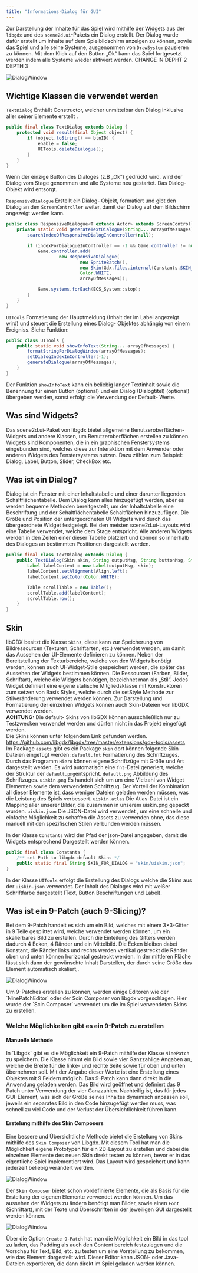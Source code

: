 ```yaml
---
title: "Informations-Dialog für GUI"
---
```


Zur Darstellung der Inhalte für das Spiel wird mithilfe der Widgets aus der `libgdx` und des `scene2d.ui`-Pakets ein Dialog erstellt. Der Dialog wurde dafür erstellt um Inhalte auf dem Spielbildschirm anzeigen zu können, sowie das Spiel und alle seine Systeme, ausgenommen von `DrawSystem` pausieren zu können. Mit dem Klick auf den Button „Ok“ kann das Spiel fortgesetzt werden indem alle Systeme wieder aktiviert werden. CHANGE IN DEPHT 2 DEPTH 3

![DialogWindow](img/text_dialog.png)

## Wichtige Klassen die verwendet werden

`TextDialog`
Enthällt Constructor, welcher unmittelbar den Dialog inklusive aller seiner Elemente erstellt .

```java
public final class TextDialog extends Dialog {
    protected void result(final Object object) {
        if (object.toString() == btnID) {
            enable = false;
            UITools.deleteDialogue();
        }
    }
}
```

Wenn der einzige Button des Dialoges (z.B „Ok“) gedrückt wird, wird der Dialog vom Stage genommen und alle Systeme neu gestartet. Das Dialog- Objekt wird entsorgt.

`ResponsiveDialogue`
Erstellt ein Dialog- Objekt, formatiert und gibt den Dialog an den `ScreenController` weiter, damit der Dialog auf dem Bildschirm angezeigt werden kann.

```java
public class ResponsiveDialogue<T extends Actor> extends ScreenController<T> {
    private static void generateTextDialogue(String... arrayOfMessages) {
        searchIndexOfResponsiveDialogInController(null);

        if (indexForDialogueInController == -1 && Game.controller != null && Game.systems != null) {
            Game.controller.add(
                    new ResponsiveDialogue(
                            new SpriteBatch(),
                            new Skin(Gdx.files.internal(Constants.SKIN_FOR_DIALOG)),
                            Color.WHITE,
                            arrayOfMessages));

            Game.systems.forEach(ECS_System::stop);
        }
    }
}
```
`UITools`
Formatierung der Hauptmeldung (Inhalt der im Label angezeigt wird) und steuert die Erstellung eines Dialog- Objektes abhängig von einem Ereigniss.
Siehe Funktion:

```java
public class UITools {
    public static void showInfoText(String... arrayOfMessages) {
        formatStringForDialogWindow(arrayOfMessages);
        setDialogIndexInController(-1);
        generateDialogue(arrayOfMessages);
    }
}
```

Der Funktion `showInfoText` kann ein beliebig langer Textinhalt sowie die Benennung für einen Button (optional) und ein Dialog (Dialogtitel) (optional) übergeben werden, sonst erfolgt die Verwendung der Default- Werte.

## Was sind Widgets?

Das scene2d.ui-Paket von libgdx bietet allgemeine Benutzeroberflächen-Widgets und andere Klassen, um Benutzeroberflächen erstellen zu können.
Widgets sind Komponenten, die in ein graphischen Fenstersystems eingebunden sind, welches diese zur Interaktion mit dem Anwender oder anderen Widgets des Fenstersystems nutzen. Dazu zählen zum Beispiel: Dialog, Label, Button, Slider, CheckBox etc.

## Was ist ein Dialog?

Dialog ist ein Fenster mit einer Inhaltstabelle und einer darunter liegenden Schaltflächentabelle. Dem Dialog kann alles hinzugefügt werden, aber es werden bequeme Methoden bereitgestellt, um der Inhaltstabelle eine Beschriftung und der Schaltflächentabelle Schaltflächen hinzuzufügen.
Die Größe und Position der untergeordneten UI-Widgets wird durch das übergeordnete Widget festgelegt.
Bei den meisten scene2d.ui-Layouts wird eine Tabelle verwendet, welche dem Stage entspricht. Alle anderen Widgets werden in den Zeilen einer dieser Tabelle platziert und können so innerhalb des Dialoges an bestimmten Positionen dargestellt werden.

```java
public final class TextDialog extends Dialog {
    public TextDialog(Skin skin, String outputMsg, String buttonMsg, String title) {
        Label labelContent = new Label(outputMsg, skin);
        labelContent.setAlignment(Align.left);
        labelContent.setColor(Color.WHITE);

        Table scrollTable = new Table();
        scrollTable.add(labelContent);
        scrollTable.row();
    }
}
```

## Skin

libGDX besitzt die Klasse `Skins`, diese kann zur Speicherung von Bildressourcen (Texturen, Schriftarten, etc.) verwendet werden, um damit das Aussehen der UI-Elemente definieren zu können. Neben der Bereitstellung der Texturbereiche, welche von den Widgets benötigt werden, können auch UI-Widget-Stile gespeichert werden, die später das Aussehen der Widgets bestimmen können. Die Ressourcen (Farben, Bilder, Schriftart), welche die Widgets benötigen, bezeichnet man als „Stil“. Jedes Widget definiert eine eigene statische Mitgliedsklasse mit Konstruktoren zum setzen von Basis Styles, welche durch die setStyle Methode zur Stilveränderung verwendet werden können.
Zur Darstellung und Formatierung der einzelnen Widgets können auch Skin-Dateien von libGDX verwendet werden.<br>
**ACHTUNG:** Die default- Skins von libGDX können ausschließlich nur zu Testzwecken verwendet werden und dürfen nicht in das Projekt eingefügt werden.<br>
Die Skins können unter folgendem Link gefunden werden.<br>
https://github.com/libgdx/libgdx/tree/master/extensions/gdx-tools/assets
Im Package `assets` gibt es ein Package `skin` dort können folgende Skin Dateien eingefügt werden:
`default.fnt`
Formatierung des Schriftzuges. Durch das Programm `Hiero` können eigene Schriftzüge mit Größe und Art dargestellt werden. Es wird automatisch eine `fnt`-Datei generiert, welche der Struktur der `default.png`entspricht.
`default.png`
Abbildung des Schriftzuges.
`uiskin.png`
Es handelt sich um um eine Vielzahl von Widget Elementen sowie dem verwendeten Schriftzug. Der Vorteil der Kombination all dieser Elemente ist, dass weniger Dateien geladen werden müssen, was die Leistung des Spiels verbessert.
`uiskin.atlas`
Die Atlas-Datei ist ein Mapping aller unserer Bilder, die zusammen in unserem uiskin.png gepackt wurden.
`uiskin.json`
Die JSON-Datei wird verwendet , um eine schnelle und einfache Möglichkeit zu schaffen die Assets zu verwenden ohne, das diese manuell mit den spezifischen Stilen verbunden werden müssen.

In der Klasse `Constants` wird der Pfad der json-Datei angegeben, damit die Widgets entsprechend Dargestellt werden können.

```java
public final class Constants {
    /** set Path to libgdx default Skins */
    public static final String SKIN_FOR_DIALOG = "skin/uiskin.json";
}
```

In der Klasse `UITools` erfolgt die Erstellung des Dialogs welche die Skins aus der `uiskin.json` verwendet. Der Inhalt des Dialoges wird mit weißer Schriftfarbe dargestellt (Text, Button Beschriftungen und Label).


## Was ist ein 9-Patch (auch 9-Slicing)?

Bei dem 9-Patch handelt es sich um ein Bild, welches mit einem 3×3-Gitter in 9 Teile gesplittet wird, welche verwendet werden können, um ein skalierbares Bild zu erstellen.
Durch die Einteilung des Gitters werden dadurch 4 Ecken, 4 Ränder und ein Mittelbild. Die Ecken bleiben dabei Konstant, die Ränder links und rechts werden vertikal gestreckt die Ränder oben und unten können horizontal gestreckt werden. In der mittleren Fläche lässt sich dann der gewünschte Inhalt Darstellen, der durch seine Größe das Element automatisch skaliert,.

![DialogWindow](img/nine_patch.png)

Um 9-Patches erstellen zu können, werden einige Editoren wie der ´NinePatchEditor´ oder der Scin Composer von libgdx vorgeschlagen. Hier wurde der ´Scin Composer´ verwendet um die im Spiel verwendeten Skins zu erstellen.

### Welche Möglichkeiten gibt es ein 9-Patch zu erstellen

#### Manuelle Methode

In ´Libgdx´ gibt es die Möglichkeit ein 9-Patch mithilfe der Klasse `NinePatch` zu speichern. Die Klasse nimmt ein Bild sowie vier Ganzzahlige Angaben an, welche die Breite für die linke- und rechte Seite sowie für oben und unten übernehmen soll.
Mit der Angabe dieser Werte ist eine Erstellung eines Objektes mit 9 Feldern möglich.
Das 9-Patch kann dann direkt in die Anwendung geladen werden. Das Bild wird geöffnet und definiert das 9 Patch unter Verwendung der vier Ganzzahlen.
Nachteilig ist, das für jedes GUI-Element, was sich der Größe seines Inhaltes dynamisch anpassen soll, jeweils ein separates Bild in den Code hinzugefügt werden muss, was schnell zu viel Code und der Verlust der Übersichtlichkeit führen kann.

#### Erstelung mithilfe des Skin Composers

Eine bessere und Übersichtliche Methode bietet die Erstellung von Skins mithilfe des `Skin Composer` von Libgdx.
Mit diesem Tool hat man die Möglichkeit eigene Prototypen für ein 2D-Layout zu erstellen und dabei die einzelnen Elemente des neuen Skin direkt testen zu können, bevor er in das eigentliche Spiel implementiert wird. Das Layout wird gespeichert und kann jederzeit beliebig verändert werden.

![DialogWindow](img/skin_composer.png)

Der `Skin Composer` bietet schon vordefinierte Elemente, die als Basis für die Erstellung der eigenen Elemente verwendet werden können. Um das aussehen der Widgets zu ändern benötigt man Bilder, sowie einen `Font` (Schriftart), mit der Texte und Überschriften in der jeweiligen GUI dargestellt werden können.

![DialogWindow](img/create_nine_patch.png)

Über die Option `Create 9-Patch` hat man die Möglichkeit ein Bild in das tool zu laden, das Padding als auch den Content bereich festzulegen und die Vorschau für Text, Bild, etc. zu testen um eine Vorstellung zu bekommen, wie das Element dargestellt wird.
Dieser Editor kann JSON- oder Java-Dateien exportieren, die dann direkt im Spiel geladen werden können.
